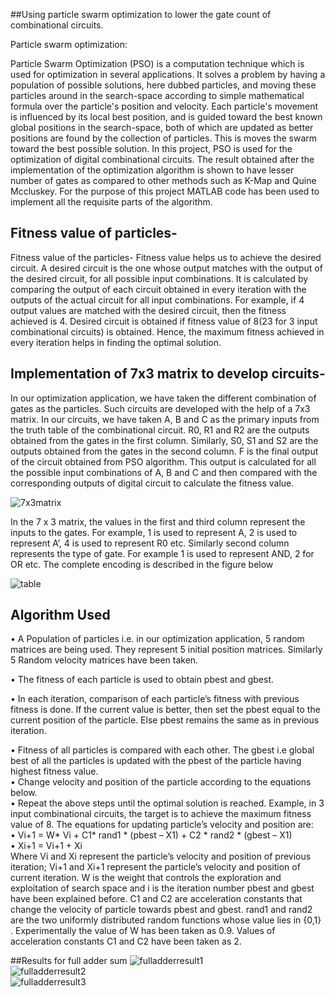 
##Using particle swarm optimization to lower the gate count of combinational circuits.

Particle swarm optimization:

Particle Swarm Optimization (PSO) is a computation technique which is used for optimization in several applications. It solves a problem by having a population of possible solutions, here dubbed particles, and moving these particles around in the search-space according to simple mathematical formula over the particle's position and velocity. Each particle's movement is influenced by its local best position, and is guided toward the best known global positions in the search-space, both of which are updated as better positions are found by the collection of particles. This is moves the swarm toward the best possible solution.
In this project, PSO is used for the optimization of digital combinational circuits. The result obtained after the implementation of the optimization algorithm is shown to have lesser number of gates as compared to other methods such as K-Map and Quine Mccluskey. For the purpose of this project MATLAB code has been used to implement all the requisite parts of the algorithm.






## Fitness value of particles-
Fitness value of the particles- Fitness value helps us to achieve the desired circuit. A desired circuit is the one whose output matches with the output of the desired circuit, for all possible input combinations. It is calculated by comparing the output of each circuit obtained in every iteration with the outputs of the actual circuit for all input combinations. For example, if 4 output values are matched with the desired circuit, then the fitness achieved is 4. Desired circuit is obtained if fitness value of 8(23 for 3 input combinational circuits) is obtained. Hence, the maximum fitness achieved in every iteration helps in finding the optimal solution.

## Implementation of 7x3 matrix to develop circuits-
In our optimization application, we have taken the different combination of gates as the particles. Such circuits are developed with the help of a 7x3 matrix. In our circuits, we have taken A, B and C as the primary inputs from the truth table of the combinational circuit. R0, R1 and R2 are the outputs obtained from the gates in the first column. Similarly, S0, S1 and S2 are the outputs obtained from the gates in the second column. F is the final output of the circuit obtained from PSO algorithm. This output is calculated for all the possible input combinations of A, B and C and then compared with the corresponding outputs of digital circuit to calculate the fitness value.


![7x3matrix](https://github.com/SatyajitMondal27/pso_combinational_circuits/assets/124804860/2a990f47-1c52-4cc1-bb82-00575e6250ac)

 

In the 7 x 3 matrix, the values in the first and third column represent the inputs to the gates. For example, 1 is used to represent A, 2 is used to represent A’, 4 is used to represent R0 etc. Similarly second column represents the type of gate. For example 1 is used to represent AND, 2 for OR etc.
The complete encoding is described in the figure below

![table](https://github.com/SatyajitMondal27/pso_combinational_circuits/assets/124804860/0d882070-56e8-49fb-bb4f-d5ca2ab246d7)

						

## Algorithm Used
•	A Population of particles i.e. in our optimization application, 5 random matrices are being used. They represent 5 initial position matrices. Similarly 5 Random velocity matrices have been taken.  

•	 The fitness of each particle is used to obtain pbest and gbest.  

•	 In each iteration, comparison of each particle’s fitness with previous fitness is done. If the current value is better, then set the pbest equal to the current position of the particle. Else pbest remains the same as in previous iteration.  

•	 Fitness of all particles is compared with each other. The gbest i.e global best of all the particles is updated with the pbest of the particle having highest fitness value.  
•	 Change velocity and position of the particle according to the equations below.  
•	 Repeat the above steps until the optimal solution is reached. Example, in 3 input combinational circuits, the target is to achieve the maximum fitness value of 8.
The equations for updating particle’s velocity and position are:  
•	 Vi+1 = W* Vi + C1* rand1 * (pbest – X1) + C2 * rand2 * (gbest – X1)  
•	 Xi+1 = Vi+1 + Xi  
Where Vi and Xi represent the particle’s velocity and position of previous iteration; Vi+1 and Xi+1 represent the particle’s velocity and position of current iteration. W is the weight that controls the exploration and exploitation of search space and i is the iteration number pbest and gbest have been explained before. C1 and C2 are acceleration constants that change the velocity of particle towards pbest and gbest. rand1 and rand2 are the two uniformly distributed random functions whose value lies in {0,1}  . Experimentally the value of W has been taken as 0.9. Values of acceleration constants C1 and C2 have been taken as 2. 

##Results for full adder sum
![fulladderresult1](https://github.com/SatyajitMondal27/pso_combinational_circuits/assets/124804860/2821023e-81fb-4e8a-b7f7-1e39081704ad)  
![fulladderresult2](https://github.com/SatyajitMondal27/pso_combinational_circuits/assets/124804860/ddc377f8-d939-4a39-bcd5-bc11620bdc7d)  
![fulladderresult3](https://github.com/SatyajitMondal27/pso_combinational_circuits/assets/124804860/432d1723-91d3-4541-8774-8aa705e846cc)  


